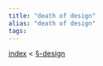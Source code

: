 ```yaml
---
title: "death of design"
alias: "death of design"
tags: 
---
```


[index](_index.md) < [§-design](§-design.md)

